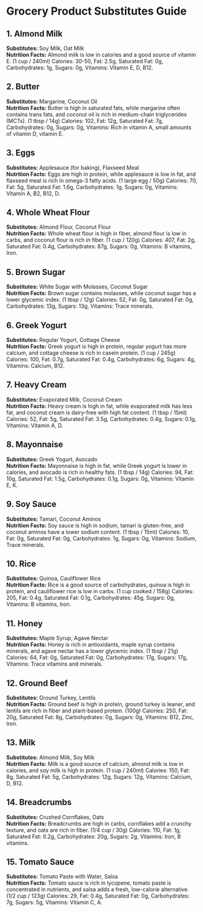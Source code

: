 # Grocery Product Substitutes Guide

## 1. Almond Milk
**Substitutes:** Soy Milk, Oat Milk  
**Nutrition Facts:** Almond milk is low in calories and a good source of vitamin E. (1 cup / 240ml) Calories: 30-50, Fat: 2.5g, Saturated Fat: 0g, Carbohydrates: 1g, Sugars: 0g, Vitamins: Vitamin E, D, B12.

## 2. Butter
**Substitutes:** Margarine, Coconut Oil  
**Nutrition Facts:** Butter is high in saturated fats, while margarine often contains trans fats, and coconut oil is rich in medium-chain triglycerides (MCTs). (1 tbsp / 14g) Calories: 102, Fat: 12g, Saturated Fat: 7g, Carbohydrates: 0g, Sugars: 0g, Vitamins: Rich in vitamin A, small amounts of vitamin D, vitamin E.

## 3. Eggs
**Substitutes:** Applesauce (for baking), Flaxseed Meal  
**Nutrition Facts:** Eggs are high in protein, while applesauce is low in fat, and flaxseed meal is rich in omega-3 fatty acids. (1 large egg / 50g) Calories: 70, Fat: 5g, Saturated Fat: 1.6g, Carbohydrates: 1g, Sugars: 0g, Vitamins: Vitamin A, B2, B12, D.

## 4. Whole Wheat Flour
**Substitutes:** Almond Flour, Coconut Flour  
**Nutrition Facts:** Whole wheat flour is high in fiber, almond flour is low in carbs, and coconut flour is rich in fiber. (1 cup / 120g) Calories: 407, Fat: 2g, Saturated Fat: 0.4g, Carbohydrates: 87g, Sugars: 0g, Vitamins: B vitamins, Iron.

## 5. Brown Sugar
**Substitutes:** White Sugar with Molasses, Coconut Sugar  
**Nutrition Facts:** Brown sugar contains molasses, while coconut sugar has a lower glycemic index. (1 tbsp / 12g) Calories: 52, Fat: 0g, Saturated Fat: 0g, Carbohydrates: 13g, Sugars: 13g, Vitamins: Trace minerals.

## 6. Greek Yogurt
**Substitutes:** Regular Yogurt, Cottage Cheese  
**Nutrition Facts:** Greek yogurt is high in protein, regular yogurt has more calcium, and cottage cheese is rich in casein protein. (1 cup / 245g) Calories: 100, Fat: 0.7g, Saturated Fat: 0.4g, Carbohydrates: 6g, Sugars: 4g, Vitamins: Calcium, B12.

## 7. Heavy Cream
**Substitutes:** Evaporated Milk, Coconut Cream  
**Nutrition Facts:** Heavy cream is high in fat, while evaporated milk has less fat, and coconut cream is dairy-free with high fat content. (1 tbsp / 15ml) Calories: 52, Fat: 5g, Saturated Fat: 3.5g, Carbohydrates: 0.4g, Sugars: 0.1g, Vitamins: Vitamin A, D.

## 8. Mayonnaise
**Substitutes:** Greek Yogurt, Avocado  
**Nutrition Facts:** Mayonnaise is high in fat, while Greek yogurt is lower in calories, and avocado is rich in healthy fats. (1 tbsp / 14g) Calories: 94, Fat: 10g, Saturated Fat: 1.5g, Carbohydrates: 0.1g, Sugars: 0g, Vitamins: Vitamin E, K.

## 9. Soy Sauce
**Substitutes:** Tamari, Coconut Aminos  
**Nutrition Facts:** Soy sauce is high in sodium, tamari is gluten-free, and coconut aminos have a lower sodium content. (1 tbsp / 15ml) Calories: 10, Fat: 0g, Saturated Fat: 0g, Carbohydrates: 1g, Sugars: 0g, Vitamins: Sodium, Trace minerals.

## 10. Rice
**Substitutes:** Quinoa, Cauliflower Rice  
**Nutrition Facts:** Rice is a good source of carbohydrates, quinoa is high in protein, and cauliflower rice is low in carbs. (1 cup cooked / 158g) Calories: 205, Fat: 0.4g, Saturated Fat: 0.1g, Carbohydrates: 45g, Sugars: 0g, Vitamins: B vitamins, Iron.

## 11. Honey
**Substitutes:** Maple Syrup, Agave Nectar  
**Nutrition Facts:** Honey is rich in antioxidants, maple syrup contains minerals, and agave nectar has a lower glycemic index. (1 tbsp / 21g) Calories: 64, Fat: 0g, Saturated Fat: 0g, Carbohydrates: 17g, Sugars: 17g, Vitamins: Trace vitamins and minerals.

## 12. Ground Beef
**Substitutes:** Ground Turkey, Lentils  
**Nutrition Facts:** Ground beef is high in protein, ground turkey is leaner, and lentils are rich in fiber and plant-based protein. (100g) Calories: 250, Fat: 20g, Saturated Fat: 8g, Carbohydrates: 0g, Sugars: 0g, Vitamins: B12, Zinc, Iron.

## 13. Milk
**Substitutes:** Almond Milk, Soy Milk  
**Nutrition Facts:** Milk is a good source of calcium, almond milk is low in calories, and soy milk is high in protein. (1 cup / 240ml) Calories: 150, Fat: 8g, Saturated Fat: 5g, Carbohydrates: 12g, Sugars: 12g, Vitamins: Calcium, D, B12.

## 14. Breadcrumbs
**Substitutes:** Crushed Cornflakes, Oats  
**Nutrition Facts:** Breadcrumbs are high in carbs, cornflakes add a crunchy texture, and oats are rich in fiber. (1/4 cup / 30g) Calories: 110, Fat: 1g, Saturated Fat: 0.2g, Carbohydrates: 20g, Sugars: 2g, Vitamins: Iron, B vitamins.

## 15. Tomato Sauce
**Substitutes:** Tomato Paste with Water, Salsa  
**Nutrition Facts:** Tomato sauce is rich in lycopene, tomato paste is concentrated in nutrients, and salsa adds a fresh, low-calorie alternative. (1/2 cup / 123g) Calories: 29, Fat: 0.4g, Saturated Fat: 0g, Carbohydrates: 7g, Sugars: 5g, Vitamins: Vitamin C, A.

